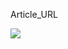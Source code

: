 Article_URL

[](https://www.vox.com/2019/6/26/18759628/federal-reserve-interest-rates-jobs-inflation-workers)

![](https://www.vox.com/policy-and-politics/2019/7/9/20686224/affordable-care-act-constitutional-lawsuit-fifth-circuit-court-texas-district-court)

[](https://www.vox.com/culture/2019/7/12/20691728/old-town-road-remix-lil-nas-x-young-thug-mason-ramsey-walmart-yodeling-kid)
[](https://www.vox.com/2019/6/27/18761265/2020-democratic-debate-biden-iraq-war)
[](https://www.vox.com/culture/2019/7/11/20689387/lion-king-review-new-remake-live-action)
[](https://www.vox.com/the-highlight/2019/7/1/18638649/abortion-pill-internet-misoprostol-mifepristone)
[](https://www.vox.com/the-goods/2019/6/27/18716149/outrage-advertising-charmin-forever-roll-ihob-salad-frosting)
[](https://www.vox.com/the-goods/2019/5/23/18635755/airpod-apple-earbud-memes-rich-people-explained)
[](https://www.vox.com/2019/5/10/18529009/ai-art-marcus-du-sautoy-math-music-painting-literature)
[](https://www.vox.com/the-goods/2019/6/26/18760345/san-francisco-juul-e-cigarette-vaping-ban)
[](https://www.vox.com/identities/2019/7/1/18761623/straight-pride)
[](https://www.vox.com/the-goods/2019/6/26/18759843/dominican-republic-tourist-deaths)
[](https://www.vox.com/science-and-health/2019/4/2/18282606/milky-way-mass-stars-dark-matter)
[](https://www.vox.com/the-goods/2019/6/25/18758860/wayfair-walkout-bcfs-border-detention)
[](https://www.vox.com/recode/2019/6/27/18759387/uber-lyft-drivers-misled-companies-political-campaign)
[](https://www.vox.com/the-goods/2019/7/2/20678811/virginie-viard-chanel-karl-lagerfeld)
[](https://www.vox.com/the-goods/2019/7/11/20686194/antelope-canyon-instagram-page-arizona-navajo)
[](https://www.vox.com/the-goods/2019/5/2/18527181/instagram-counterfeit-industry-chanel-gucci-louis-vuitton)
[](https://www.vox.com/identities/2019/7/3/20680073/megan-rapinoe-trump-world-cup-soccer)
[](https://www.vox.com/2019/6/21/18700741/oregon-republican-walkout-climate-change-bill)
[](https://www.vox.com/policy-and-politics/2019/6/21/18700636/new-york-marijuana-decriminalization-legalization)
[](https://www.vox.com/recode/2019/5/6/18534498/apple-tim-cook-cnbc-interview-antitrust-competition)
[](https://www.vox.com/2019/1/29/18201005/tom-steyer-billionaires-president-perot-schultz)
[](https://www.vox.com/2019/6/13/18677355/air-taxi-drone-facc-ehang)
[](https://www.vox.com/2019/7/8/18662807/will-biden-win-2020-harris-warren)
[](https://www.vox.com/energy-and-environment/2019/6/7/18654957/climate-change-lobbying-chamber-of-commerce)
[](https://www.vox.com/recode/2019/6/11/18656950/paula-kerger-yamiche-alcindor-apple-peter-kafka)
[](https://www.vox.com/culture/2019/7/3/20679997/fleishman-is-in-trouble-review-taffy-brodesser-akner)
[](https://www.vox.com/culture/2019/7/4/19413771/stranger-things-season-3-review-recap-hopper-eleven-russians)
[](https://www.vox.com/future-perfect-podcast)
[](https://www.vox.com/future-perfect/2019/6/25/18682583/biohacking-transhumanism-human-augmentation-genetic-engineering-crispr)
[](https://www.vox.com/culture/2019/7/5/20681752/from-the-earth-to-the-moon-hbo-apollo-miniseries)
[](https://www.vox.com/the-goods/2019/7/1/20677607/stranger-things-3-coca-cola-netflix-product-placement)
[](https://www.vox.com/policy-and-politics/2019/7/2/20677625/republicans-donald-trump-huawei-china-trade)
[](https://www.vox.com/2019/7/12/20691710/congress-jon-stewart-9-11-first-responders-bill-mitch-mcconnell)
[](https://www.vox.com/recode/2019/6/26/18758827/instagram-explore-ads-facebook-mark-zuckerberg-libra)
[](https://www.vox.com/recode/2019/6/20/18693327/slack-direct-listing-silicon-valley-wall-street-ipo)
[](https://www.vox.com/recode/2019/5/1/18297169/ro-khanna-silicon-valley-bernie-sanders-tim-cook)
[](https://www.vox.com/future-perfect/2019/7/9/20681088/alexandria-ocasio-cortez-dan-riffle-billionaire-policy-failure)
[](https://www.vox.com/science-and-health/2019/7/4/20681064/sargassum-science-seaweed-atlantic-study)
[](https://www.vox.com/authors/emily-todd-vanderwerff)
[](https://www.vox.com/future-perfect/2019/6/26/18750566/nuclear-war-polling-americans-support-civilian-deaths)
[](https://www.vox.com/2019/7/10/20688010/senate-election-security-mitch-mcconnell)
[](https://www.vox.com/the-goods/2019/6/28/18760073/barbecue-grilling-men-stereotype)
[](https://www.vox.com/the-highlight/2019/6/27/18715785/linda-fairstein-central-park-five-when-they-see-us-netflix)
[](https://www.vox.com/2019/7/12/20691689/usa-iran-tanker-strait-hormuz-british)
[](https://www.vox.com/energy-and-environment/2018/5/18/17359730/wind-solar-power-grid-electricity-managers)
[](https://www.vox.com/recode/2019/7/1/19238948/goldman-sachs-david-solomon-code-conference-interview-transcript-kara-swisher-teddy-schleifer-uber)
[](https://www.vox.com/policy-and-politics/2018/12/14/18141670/obamacare-unconstitutional-texas-judge-strikes-down-reed-o-connor)
[](https://www.vox.com/future-perfect/archives)
[](https://www.vox.com/users/Dov%20F)
[](https://www.vox.com/2019/7/10/20687946/israel-minister-second-holocaust-intermarriage)
[](https://www.vox.com/policy-and-politics/2019/5/21/18633995/mcdonalds-workers-strike-sexual-harassment)
[](https://www.vox.com/2019/6/21/18691459/killer-robots-lethal-autonomous-weapons-ai-war)
[](https://www.vox.com/energy-and-environment/archives)
[](https://www.vox.com/2019/5/1/18523972/may-day-2019-mexico-labor-reform)
[](https://www.vox.com/2019/7/5/20683044/biden-trump-nato-2020-presidential-election)
[](https://www.vox.com/recode/2019/6/24/18715421/internet-free-data-ads-cost)
[](https://www.vox.com/culture/2019/7/9/18761355/farewell-review-awkwafina-lulu-wang)
[](https://www.vox.com/first-person/2019/6/25/18701253/police-suicide-mental-health-emt-firefighters-first-responders)
[](https://www.vox.com/science-and-health/2019/2/16/18223764/measles-outbreak-2019-vaccines-anti-vax)
[](https://www.vox.com/2019/6/11/18659900/beyond-meat-burger-bynd-new)
[](https://www.vox.com/the-goods/2019/7/2/20679909/nike-betsy-ross-american-flag-sneaker-controversy)
[](https://www.vox.com/the-highlight/2019/6/18/18677511/lyme-disease-diagnosis-health)
[](https://www.vox.com/2019/6/25/18715447/green-new-deal-climate-change-first-democrat-debate)
[](https://www.vox.com/the-goods/2019/5/14/18566237/instacart-shopper-tip-grocery-delivery-payment)
[](https://www.vox.com/culture/2019/6/4/18632778/ufo-aliens-american-cosmic-diana-pasulka)
[](https://www.vox.com/energy-and-environment/2019/7/3/20678520/democratic-debate-2019-climate-change-dnc-questions)
[](https://www.vox.com/the-highlight/2019/6/21/18677691/apollo-anniversary-moon-rock-lunar-sample-geology)
[](https://www.vox.com/the-highlight/2019/6/25/18716117/chernobyl-evacuated-true-story)
[](https://www.vox.com/2019/7/4/20681298/trump-migrant-detention-camps-alternatives)
[](https://www.vox.com/the-goods/2019/6/27/18693612/midi-skirt-controversy-leopard)
[](https://www.vox.com/2019/7/8/20686392/federal-15-minimum-wage-raise-the-wage-act)
[](https://www.vox.com/2019/7/12/20691922/iran-war-ndaa-congress-war-power-khanna-gaetz)
[](https://www.vox.com/culture/2019/7/13/20691820/you-dont-own-your-ebooks-drm-microsoft-nook-kindle)
[](https://www.vox.com/2019/6/19/18684098/kamala-harris-job-training-bill-2020)
[](https://www.vox.com/2019/7/1/20677095/uber-lyft-labor-unions-ab5-california)
[](https://www.vox.com/future-perfect/2019/6/26/18744536/kidney-transplant-requirements-rules-trump-white-house)
[](https://www.vox.com/2018/12/3/18116351/jeffrey-epstein-indictment-arrested-trump-clinton-acosta)
[](https://www.vox.com/the-highlight/2019/6/7/18645784/amazon-product-reviews-reviewers-vine)
[](https://www.vox.com/culture/2019/7/3/18761435/spider-man-far-from-home-fake-news-zendaya-spoilers)
[](https://www.vox.com/2019/7/2/20678781/trump-tucker-carlson-fox-news-afghanistan)
[](https://www.vox.com/authors/li-zhou)
[](https://www.vox.com/2019/3/11/18256198/andrew-yang-gang-presidential-policies-universal-basic-income-joe-rogan)
[](https://www.vox.com/the-goods/2019/4/30/18524400/cauliflower-rice-legislation-louisiana-milk-meat-substitutes)
[](https://www.vox.com/the-goods/2019/5/16/18628282/save-chick-fil-a-bill-texas-state-senate)
[](https://www.vox.com/2019/7/7/20685055/uk-ambassabor-leaked-memos-britain-us-donald-trump-clumsy-inept-dysfunctional)
[](https://www.vox.com/the-goods/2018/10/31/18048340/art-market-expensive-ai-painting)
[](https://www.vox.com/2019/7/1/20677584/hong-kong-protest-extradition-bill-july-1)
[](https://www.vox.com/culture/2019/7/11/20686223/spider-man-far-from-home-multiverse-mcu-mysterio)
[](https://www.vox.com/2019/7/2/20678832/us-tariffs-european-union-airbus-boeing-wto)
[](https://www.vox.com/policy-and-politics/2019/7/12/20691717/white-working-class-kirsten-gillibrand-white-privilege-institutional-racism)
[](https://www.vox.com/policy-and-politics/2019/6/22/18691902/elizabeth-warren-2020-climate-change-policy-proposal-corruption)
[](https://www.vox.com/recode/2019/5/3/18520703/big-tech-break-up-explained)
[](https://www.vox.com/first-person/2019/7/1/18744204/guns-gun-control-anarchism)
[](https://www.vox.com/energy-and-environment/2019/6/5/18650155/climate-change-oregon-carbon-cap-trade-california)
[](https://www.vox.com/world/2019/7/11/20690243/joe-biden-foreign-policy-speech-new-york-trump)
[](https://www.vox.com/2019/5/17/18624740/fossil-fuel-subsidies-climate-imf)
[](https://www.vox.com/2019/7/10/20689416/jeffrey-epstein-alexander-acosta-labor-secretary-deal)
[](https://www.vox.com/2019/6/27/18760605/2020-democratic-debate-climate-change)
